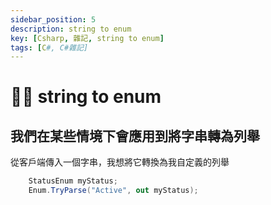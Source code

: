 ```yaml
---
sidebar_position: 5
description: string to enum
key: [Csharp, 雜記, string to enum]
tags: [C#, C#雜記]
---
```


# 👩‍💻 string to enum

## 我們在某些情境下會應用到將字串轉為列舉

從客戶端傳入一個字串，我想將它轉換為我自定義的列舉

```csharp
    StatusEnum myStatus;
    Enum.TryParse("Active", out myStatus);
```
